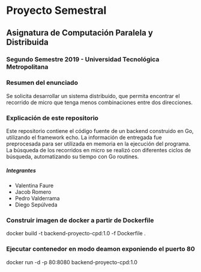 # Proyecto Semestral
## Asignatura de Computación Paralela y Distribuida

### Segundo Semestre 2019 - Universidad Tecnológica Metropolitana

### Resumen del enunciado

Se solicita desarrollar un sistema distribuido, que permita encontrar el recorrido de micro que tenga menos combinaciones entre dos direcciones.

### Explicación de este repositorio

Este repositorio contiene el código fuente de un backend construido en Go, utilizando el framework echo.
La información de entregada fue preprocesada para ser utilizada en memoria en la ejecución del programa.
La búsqueda de los recorridos en micro se realizó con diferentes ciclos de búsqueda, automatizando su tiempo con Go routines.

##### Integrantes

* Valentina Faure
* Jacob Romero
* Pedro Valderrama
* Diego Sepúlveda

### Construir imagen de docker a partir de Dockerfile
docker build -t backend-proyecto-cpd:1.0 -f Dockerfile .

### Ejecutar contenedor en modo deamon exponiendo el puerto 80
docker run -d -p 80:8080 backend-proyecto-cpd:1.0

